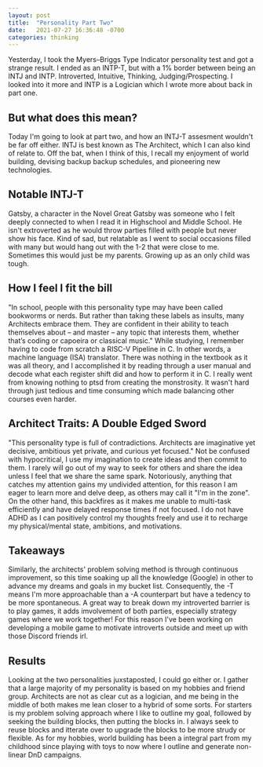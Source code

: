 ```yaml
---
layout: post
title:  "Personality Part Two"
date:   2021-07-27 16:36:48 -0700
categories: thinking
---
```


Yesterday, I took the Myers–Briggs Type Indicator personality test and got a strange result. I ended as an INTP-T, but with a 1% border between being an INTJ and INTP.
Introverted, Intuitive, Thinking, Judging/Prospecting. I looked into it more and INTP is a Logician which I wrote more about back in part one. 

## But what does this mean?
Today I'm going to look at part two, and how an INTJ-T assesment wouldn't be far off either.
INTJ is best known as The Architect, which I can also kind of relate to. Off the bat, when I think of this, I recall my enjoyment of world building, devising backup backup schedules, and pioneering new technologies. 

## Notable INTJ-T
Gatsby, a character in the Novel Great Gatsby was someone who I felt deeply connected to when I read it in Highschool and Middle School.
He isn't extroverted as he would throw parties filled with people but never show his face. Kind of sad, but relatable as I went to social occasions filled with many but would hang out with the 1-2 that were close to me. Sometimes this would just be my parents. Growing up as an only child was tough.

## How I feel I fit the bill
"In school, people with this personality type may have been called bookworms or nerds. But rather than taking these labels as insults, many Architects embrace them. They are confident in their ability to teach themselves about – and master – any topic that interests them, whether that’s coding or capoeira or classical music."
While studying, I remember having to code from scratch a RISC-V Pipeline in C. In other words, a machine language (ISA) translator. There was nothing in the textbook as it was all theory, and I accomplished it by reading through a user manual and decode what each register shift did and how to perform it in C. I really went from knowing nothing to ptsd from creating the monstrosity. It wasn't hard through just tedious and time consuming which made balancing other courses even harder.
<!-- I'm never posting that here. Due to the very strict plagerism rules the code must remain private for all eternity. Just know I got an 88% (not curved). -->

## Architect Traits: A Double Edged Sword
"This personality type is full of contradictions. Architects are imaginative yet decisive, ambitious yet private, and curious yet focused."
Not be confused with hypocritical, I use my imagination to create ideas and then commit to them. I rarely will go out of my way to seek for others and share the idea unless I feel that we share the same spark. Notoriously, anything that catches my attention gains my undivided attention, for this reason I am eager to learn more and delve deep, as others may call it "I'm in the zone". On the other hand, this backfires as it makes me unable to multi-task efficiently and have delayed response times if not focused. I do not have ADHD as I can positively control my thoughts freely and use it to recharge my physical/mental state, ambitions, and motivations.

## Takeaways
Similarly, the architects' problem solving method is through continuous improvement, so this time soaking up all the knowledge (Google) in other to advance my dreams and goals in my bucket list. Consequently, the -T means I'm more approachable than a -A counterpart but have a tedency to be more spontaneous. A great way to break down my introverted barrier is to play games, it adds imvolvement of both parties, especially strategy games where we work together! For this reason I've been working on developing a mobile game to motivate introverts outside and meet up with those Discord friends irl. 
<!-- If I post my bucket list on this website, add a link to it here -->

## Results
Looking at the two personalities juxstaposted, I could go either or. I gather that a large majority of my personality is based on my hobbies and friend group.
Architects are not as clear cut as a logician, and me being in the middle of both makes me lean closer to a hybrid of some sorts.
For starters is my problem solving approach where I like to outline my goal, followed by seeking the building blocks, then putting the blocks in. I always seek to reuse blocks and itterate over to upgrade the blocks to be more strudy or flexible. As for my hobbies, world building has been a integral part from my childhood since playing with toys to now where I outline and generate non-linear DnD campaigns.
<!-- If I publish the DnD Battle Royale Campaign, post link here -->
